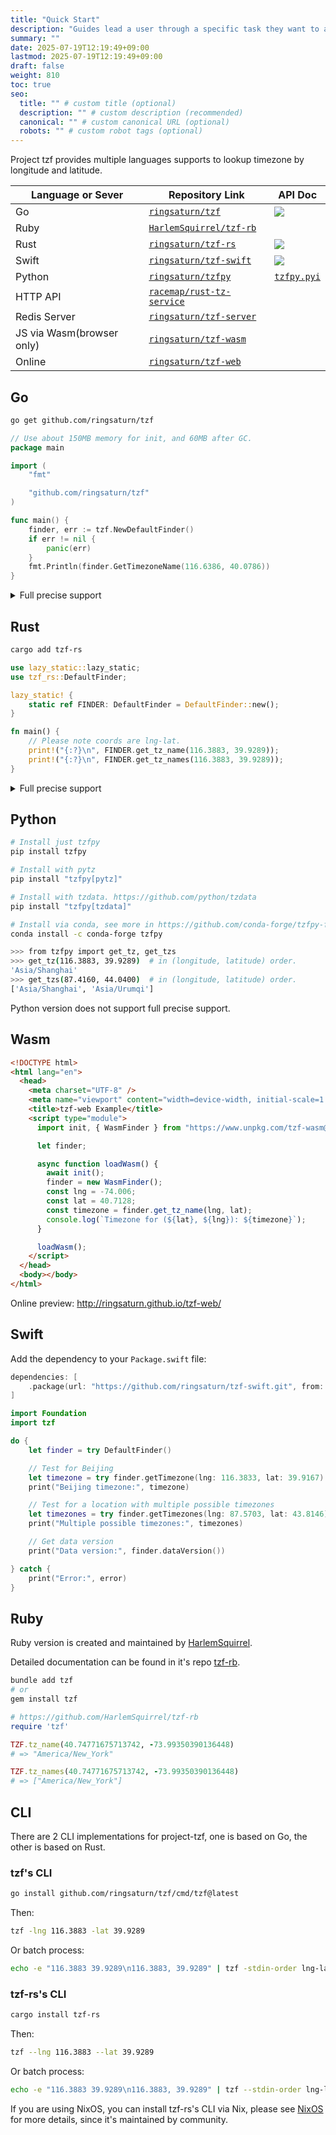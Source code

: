 ```yaml
---
title: "Quick Start"
description: "Guides lead a user through a specific task they want to accomplish, often with a sequence of steps."
summary: ""
date: 2025-07-19T12:19:49+09:00
lastmod: 2025-07-19T12:19:49+09:00
draft: false
weight: 810
toc: true
seo:
  title: "" # custom title (optional)
  description: "" # custom description (recommended)
  canonical: "" # custom canonical URL (optional)
  robots: "" # custom robot tags (optional)
---
```


Project tzf provides multiple languages supports to lookup timezone by longitude
and latitude.

| Language or Sever         | Repository Link                                                         | API Doc                                                                                                     |
| ------------------------- | ----------------------------------------------------------------------- | ----------------------------------------------------------------------------------------------------------- |
| Go                        | [`ringsaturn/tzf`](https://github.com/ringsaturn/tzf)                   | [![](https://pkg.go.dev/badge/github.com/ringsaturn/tzf.svg)](https://pkg.go.dev/github.com/ringsaturn/tzf) |
| Ruby                      | [`HarlemSquirrel/tzf-rb`](https://github.com/HarlemSquirrel/tzf-rb)     |                                                                                                             |
| Rust                      | [`ringsaturn/tzf-rs`](https://github.com/ringsaturn/tzf-rs)             | [![](https://docs.rs/tzf-rs/badge.svg)](https://docs.rs/tzf-rs)                                             |
| Swift                     | [`ringsaturn/tzf-swift`](https://github.com/ringsaturn/tzf-swift)       | [![][sift_doc_badge]][swift_doc_url]                                                                        |
| Python                    | [`ringsaturn/tzfpy`](https://github.com/ringsaturn/tzfpy)               | [`tzfpy.pyi`](https://github.com/ringsaturn/tzfpy/blob/main/tzfpy.pyi)                                      |
| HTTP API                  | [`racemap/rust-tz-service`](https://github.com/racemap/rust-tz-service) |                                                                                                             |
| Redis Server              | [`ringsaturn/tzf-server`](https://github.com/ringsaturn/tzf-server)     |                                                                                                             |
| JS via Wasm(browser only) | [`ringsaturn/tzf-wasm`](https://github.com/ringsaturn/tzf-wasm)         |                                                                                                             |
| Online                    | [`ringsaturn/tzf-web`](https://github.com/ringsaturn/tzf-web)           |                                                                                                             |

[swift_doc_url]: https://swiftpackageindex.com/ringsaturn/tzf-swift
[sift_doc_badge]: https://img.shields.io/endpoint?url=https%3A%2F%2Fswiftpackageindex.com%2Fapi%2Fpackages%2Fringsaturn%2Ftzf-swift%2Fbadge%3Ftype%3Dswift-versions

## Go

```bash
go get github.com/ringsaturn/tzf
```

```go
// Use about 150MB memory for init, and 60MB after GC.
package main

import (
	"fmt"

	"github.com/ringsaturn/tzf"
)

func main() {
	finder, err := tzf.NewDefaultFinder()
	if err != nil {
		panic(err)
	}
	fmt.Println(finder.GetTimezoneName(116.6386, 40.0786))
}
```

<details>
<summary>Full precise support</summary>

```go
// Use about 900MB memory for init, and 660MB after GC.
package main

import (
	"fmt"

	"github.com/ringsaturn/tzf"
	tzfrel "github.com/ringsaturn/tzf-rel"
	pb "github.com/ringsaturn/tzf/gen/go/tzf/v1"
	"google.golang.org/protobuf/proto"
)

func main() {
	input := &pb.Timezones{}

	// Full data, about 83.5MB
	dataFile := tzfrel.FullData

	if err := proto.Unmarshal(dataFile, input); err != nil {
		panic(err)
	}
	finder, _ := tzf.NewFinderFromPB(input)
	fmt.Println(finder.GetTimezoneName(116.6386, 40.0786))
}
```

</details>

## Rust

```bash
cargo add tzf-rs
```

```rust
use lazy_static::lazy_static;
use tzf_rs::DefaultFinder;

lazy_static! {
    static ref FINDER: DefaultFinder = DefaultFinder::new();
}

fn main() {
    // Please note coords are lng-lat.
    print!("{:?}\n", FINDER.get_tz_name(116.3883, 39.9289));
    print!("{:?}\n", FINDER.get_tz_names(116.3883, 39.9289));
}
```

<details>
<summary>Full precise support</summary>

By default, tzf-rs uses a simplified shape data. If you need 100% accurate
lookup, you can use the following code to setup.

1. Download
   [full data set](https://github.com/ringsaturn/tzf-rel/blob/main/combined-with-oceans.bin),
   about 90MB.
2. Use the following code to setup.

```rust
use tzf_rs::Finder;
use tzf_rs::gen::tzf::v1::Timezones;

pub fn load_full() -> Vec<u8> {
    include_bytes!("./combined-with-oceans.bin").to_vec()
}

fn main() {
    println!("Hello, world!");
    let file_bytes: Vec<u8> = load_full();

    let finder = Finder::from_pb(Timezones::try_from(file_bytes).unwrap_or_default());
    let tz_name = finder.get_tz_name(139.767125, 35.681236);
    println!("tz_name: {}", tz_name);
}
```

A full example can be found
[here](https://github.com/ringsaturn/tzf-rs/pull/170).

</details>

## Python

```bash
# Install just tzfpy
pip install tzfpy

# Install with pytz
pip install "tzfpy[pytz]"

# Install with tzdata. https://github.com/python/tzdata
pip install "tzfpy[tzdata]"

# Install via conda, see more in https://github.com/conda-forge/tzfpy-feedstock
conda install -c conda-forge tzfpy
```

```bash
>>> from tzfpy import get_tz, get_tzs
>>> get_tz(116.3883, 39.9289)  # in (longitude, latitude) order.
'Asia/Shanghai'
>>> get_tzs(87.4160, 44.0400)  # in (longitude, latitude) order.
['Asia/Shanghai', 'Asia/Urumqi']
```

Python version does not support full precise support.

## Wasm

```html
<!DOCTYPE html>
<html lang="en">
  <head>
    <meta charset="UTF-8" />
    <meta name="viewport" content="width=device-width, initial-scale=1.0" />
    <title>tzf-web Example</title>
    <script type="module">
      import init, { WasmFinder } from "https://www.unpkg.com/tzf-wasm@v0.1.4/tzf_wasm.js";

      let finder;

      async function loadWasm() {
        await init();
        finder = new WasmFinder();
        const lng = -74.006;
        const lat = 40.7128;
        const timezone = finder.get_tz_name(lng, lat);
        console.log(`Timezone for (${lat}, ${lng}): ${timezone}`);
      }

      loadWasm();
    </script>
  </head>
  <body></body>
</html>
```

Online preview: <http://ringsaturn.github.io/tzf-web/>

## Swift

Add the dependency to your `Package.swift` file:

```swift
dependencies: [
    .package(url: "https://github.com/ringsaturn/tzf-swift.git", from: "{latest_version}")
]
```

```swift
import Foundation
import tzf

do {
    let finder = try DefaultFinder()

    // Test for Beijing
    let timezone = try finder.getTimezone(lng: 116.3833, lat: 39.9167)
    print("Beijing timezone:", timezone)

    // Test for a location with multiple possible timezones
    let timezones = try finder.getTimezones(lng: 87.5703, lat: 43.8146)
    print("Multiple possible timezones:", timezones)

    // Get data version
    print("Data version:", finder.dataVersion())

} catch {
    print("Error:", error)
}
```

## Ruby

Ruby version is created and maintained by
[HarlemSquirrel](https://github.com/HarlemSquirrel).

Detailed documentation can be found in it's repo
[tzf-rb](https://github.com/HarlemSquirrel/tzf-rb).

```bash
bundle add tzf
# or
gem install tzf
```

```ruby
# https://github.com/HarlemSquirrel/tzf-rb
require 'tzf'

TZF.tz_name(40.74771675713742, -73.99350390136448)
# => "America/New_York"

TZF.tz_names(40.74771675713742, -73.99350390136448)
# => ["America/New_York"]
```

## CLI

There are 2 CLI implementations for project-tzf, one is based on Go, the other
is based on Rust.

### tzf's CLI

```bash
go install github.com/ringsaturn/tzf/cmd/tzf@latest
```

Then:

```bash
tzf -lng 116.3883 -lat 39.9289
```

Or batch process:

```bash
echo -e "116.3883 39.9289\n116.3883, 39.9289" | tzf -stdin-order lng-lat
```

### tzf-rs's CLI

```bash
cargo install tzf-rs
```

Then:

```bash
tzf --lng 116.3883 --lat 39.9289
```

Or batch process:

```bash
echo -e "116.3883 39.9289\n116.3883, 39.9289" | tzf --stdin-order lng-lat
```

If you are using NixOS, you can install tzf-rs's CLI via Nix, please see
[NixOS][tzf-rs-nix] for more details, since it's maintained by community.

[tzf-rs-nix]: https://search.nixos.org/packages?channel=unstable&from=0&size=50&sort=relevance&type=packages&query=tzf-rs#
